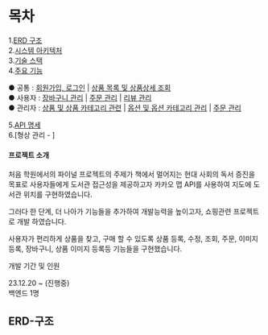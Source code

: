# 목차

1.[ERD 구조](#ERD-구조)  
2.[시스템 아키텍처](#시스템=아키텍처)  
3.[기술 스택](#기술-스택)  
4.[주요 기능](#주요-기능)

● 공통 : [회원가입, 로그인](#회원가입,-로그인) |  [상품 목록 및 상품상세 조회](#상품-목록-및-상품상세-조회)  
● 사용자 : [장바구니 관리](#장바구니-관리) | [주문 관리](#주문-관리) | [리뷰 관리](#리뷰-관리)   
● 관리자 : [상품 및 상품 카테고리 관련](#상품-및-상품-카테고리-관련) | [옵션 및 옵션 카테고리 관리](#옵션-및-옵션-카테고리-관리) | [주문 관리](#주문-관리)

5.[API 명세](#API-명세)  
6.[형상 관리 - ]

#### 프로젝트 소개
처음 학원에서의 파이널 프로젝트의 주제가 책에서 멀어지는 현대 사회의 독서 증진을 목표로 사용자들에게 도서관 접근성을 제공하고자 카카오 맵 API를 사용하여 지도에 도서관 위치를 구현하였습니다.

그러다 한 단계, 더 나아가 기능들을 추가하여 개발능력을 높이고자, 쇼핑관련 프로젝트로 개발 하였습니다.

사용자가 편리하게 상품을 찾고, 구매 할 수 있도록 상품 등록, 수정, 조회, 주문, 이미지등록, 장바구니, 상품 이미지 등록등 기능들을 구현했습니다.

개발 기간 및 인원

23.12.20 ~ (진행중)  
백엔드 1명

## ERD-구조
